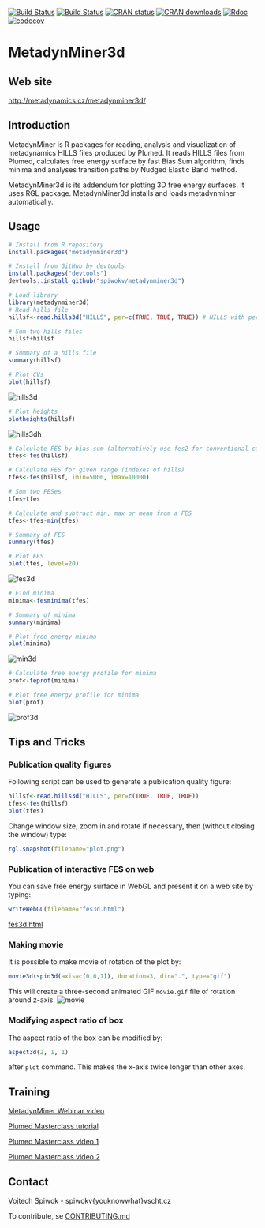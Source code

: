 [![Build Status](https://github.com/spiwokv/metadynminer3d/actions/workflows/r.yml/badge.svg)](https://github.com/spiwokv/metadynminer3d/actions/) 
[![Build Status](https://ci.appveyor.com/api/projects/status/github/spiwokv/metadynminer3d?branch=master&svg=true)](https://ci.appveyor.com/project/spiwokv/metadynminer3d) 
[![CRAN status](https://www.r-pkg.org/badges/version/metadynminer3d)](https://cran.r-project.org/package=metadynminer3d) 
[![CRAN downloads](https://cranlogs.r-pkg.org/badges/metadynminer3d)](https://cran.r-project.org/package=metadynminer3d)
[![Rdoc](http://api.rdocumentation.org/badges/version/metadynminer3d)](http://www.rdocumentation.org/packages/metadynminer3d)
[![codecov](https://codecov.io/gh/spiwokv/metadynminer3d/branch/master/graph/badge.svg)](https://codecov.io/gh/spiwokv/metadynminer3d/)

# MetadynMiner3d

## Web site
http://metadynamics.cz/metadynminer3d/

## Introduction
MetadynMiner is R packages for reading, analysis and visualization of metadynamics HILLS files produced by Plumed.
It reads HILLS files from Plumed, calculates free energy surface by fast Bias Sum algorithm, finds minima and analyses
transition paths by Nudged Elastic Band method.

MetadynMiner3d is its addendum for plotting 3D free energy surfaces. It uses RGL package. MetadynMiner3d installs and
loads metadynminer automatically.

## Usage
```R
# Install from R repository
install.packages("metadynminer3d")

# Install from GitHub by devtools
install.packages("devtools")
devtools::install_github("spiwokv/metadynminer3d")

# Load library
library(metadynminer3d)
# Read hills file
hillsf<-read.hills3d("HILLS", per=c(TRUE, TRUE, TRUE)) # HILLS with periodicity on CV1, CV2 and CV3

# Sum two hills files
hillsf+hillsf

# Summary of a hills file
summary(hillsf)

# Plot CVs
plot(hillsf)
```
![hills3d](./figs/hills3d.png)
```R
# Plot heights
plotheights(hillsf)
```
![hills3dh](./figs/hills3dh.png)
```R
# Calculate FES by bias sum (alternatively use fes2 for conventional calculation)
tfes<-fes(hillsf)

# Calculate FES for given range (indexes of hills)
tfes<-fes(hillsf, imin=5000, imax=10000)

# Sum two FESes
tfes+tfes

# Calculate and subtract min, max or mean from a FES
tfes<-tfes-min(tfes)

# Summary of FES
summary(tfes)

# Plot FES
plot(tfes, level=20)
```
![fes3d](./figs/fes3d.png)
```R
# Find minima
minima<-fesminima(tfes)

# Summary of minima
summary(minima)

# Plot free energy minima
plot(minima)
```
![min3d](./figs/min3d.png)
```R
# Calculate free energy profile for minima
prof<-feprof(minima)

# Plot free energy profile for minima
plot(prof)
```
![prof3d](./figs/prof3d.png)

## Tips and Tricks
### Publication quality figures
Following script can be used to generate a publication quality figure:
```R
hillsf<-read.hills3d("HILLS", per=c(TRUE, TRUE, TRUE))
tfes<-fes(hillsf)
plot(tfes)
```
Change window size, zoom in and rotate if necessary, then (without closing the window) type:
```R
rgl.snapshot(filename="plot.png")
```

### Publication of interactive FES on web
You can save free energy surface in WebGL and present it on a web site by typing:
```R
writeWebGL(filename="fes3d.html")
```
[fes3d.html](https://htmlpreview.github.io/?https://github.com/spiwokv/metadynminer3d/blob/master/figs/fes3d.html)

### Making movie
It is possible to make movie of rotation of the plot by:
```R
movie3d(spin3d(axis=c(0,0,1)), duration=3, dir=".", type="gif")
```
This will create a three-second animated GIF `movie.gif` file of rotation around z-axis.
![movie](./figs/movie.gif)

### Modifying aspect ratio of box
The aspect ratio of the box can be modified by:
```R
aspect3d(2, 1, 1)
```
after `plot` command. This makes the x-axis twice longer than other axes. 

## Training
[MetadynMiner Webinar video](https://youtu.be/W8N-G8d0or4)

[Plumed Masterclass tutorial](https://www.plumed.org/doc-master/user-doc/html/masterclass-22-02.html)

[Plumed Masterclass video 1](https://youtu.be/T8a-kP6V3_g)

[Plumed Masterclass video 2](https://youtu.be/q1D39A_LQag)

## Contact
Vojtech Spiwok - spiwokv{youknowwhat}vscht.cz

To contribute, se [CONTRIBUTING.md](./CONTRIBUTING.md)

